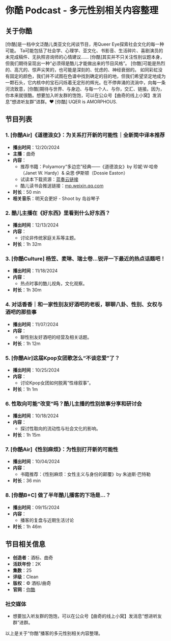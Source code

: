 # 你酷 Podcast - 多元性别相关内容整理

## 关于你酷
\[你酷\]是一档中文泛酷儿类亚文化闲谈节目，用Queer Eye探索社会文化的每一种可能。 Ta可能包括了社会学、心理学、亚文化、书影音、生活碎片、喜剧演员的未完成稿件、无执照咨询师的心情建议…… \[你酷\]其实并不只关注性别议题本身，但我们期待呈现出一种“必须得是酷儿才能做出来的节目风格”。 \[你酷\]可能是热烈的、高亢的、惊声尖笑的，也可能是深刻的、忧虑的、神经衰弱的。 如同彩虹没有固定的颜色，我们并不试图在色谱中找到确定的目的地，但我们希望坚定地成为一颗石头，它内核中的宝石闪烁着无定形的辉光。在不停奔涌的流淌中，向每一条河流致意，\[你酷\]期待与世界、与身边、与每一个人、与你，交汇、链接。因为，你本来就很酷。想要加入听友群的饱饱，可以在公众号【曲奇的线上小窝】发消息“想进听友群”进群。❤️ \[你酷\] UQER is AMORPHOUS.

## 节目列表

### 1. \[你酷Air\]《道德浪女》：为关系打开新的可能性｜全新简中译本推荐
- **播出时间**：12/20/2024
- **主播**：曲奇
- **内容**：
    - 推荐书籍：Polyamory“多边恋”经典——《道德浪女》by 珍妮·W·哈帝（Janet W. Hardy）& 朵思·伊斯顿（Dossie Easton）
    - 试读本下载资源：[蓝奏云链接](dark-quqi.lanzoue.com) 
    - 酷儿读书会推送链接：[mp.weixin.qq.com](https://mp.weixin.qq.com)
- **时长**：50 min
- **相关音乐**：明天会更好 - Shoot by 岛谷琴子

### 2. 酷儿主播在《好东西》里看到什么好东西？
- **播出时间**：12/13/2024
- **内容**：
    - 讨论非传统家庭关系等主题。
- **时长**：1h 32m

### 3. \[你酷Culture\] 杨笠、麦琳、瑞士卷…锐评一下最近的热点话题吧！
- **播出时间**：11/18/2024
- **内容**：
    - 热点时事的酷儿视角，文化观察。
- **时长**：1h 30m

### 4. 对话香香｜和一家性别友好酒吧的老板，聊聊八卦、性别、女权与酒吧的那些事
- **播出时间**：11/07/2024
- **内容**：
    - 聊性别友好酒吧的经营及相关话题。
- **时长**：1h 12m

### 5. \[你酷Air\]这届Kpop女团歌怎么“不谈恋爱”了？
- **播出时间**：10/25/2024
- **内容**：
    - 讨论Kpop女团如何脱离“性缘叙事”。
- **时长**：1h 1m

### 6. 性取向可能“改变”吗？酷儿主播的性别故事分享和研讨会
- **播出时间**：10/18/2024
- **内容**：
    - 探讨性取向的流动性与社会文化的影响。
- **时长**：1h 15m

### 7. \[你酷Air\]《性别麻烦》：为性别打开新的可能性
- **播出时间**：10/04/2024
- **内容**：
    - 书籍推荐：《性别麻烦：女性主义与身份的颠覆》by 朱迪斯·巴特勒
- **时长**：36 min

### 8. \[你酷B+C\] 做了半年酷儿播客的下场是…？
- **播出时间**：09/15/2024
- **内容**：
    - 播客的复盘与近期生活讨论
- **时长**：1h 46m

## 节目相关信息
- **创造者**：酒标、曲奇
- **活跃年份**：2K
- **集数**：25
- **评级**：Clean
- **版权**：© 酒标/曲奇
- **官网**：[你酷](https://www.xiaoyuzhoufm.com/podcast/659aff82eaeec8d5e032559b?utm_source=rss)

### 社交媒体
- 想要加入听友群的饱饱，可以在公众号【曲奇的线上小窝】发消息“想进听友群”进群。 

以上是关于“你酷”播客的多元性别相关内容整理。